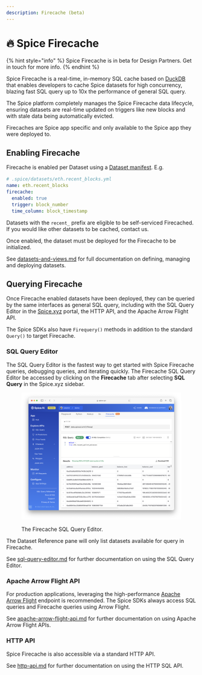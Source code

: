 ```yaml
---
description: Firecache (beta)
---
```


# 🔥 Spice Firecache

{% hint style="info" %}
Spice Firecache is in beta for Design Partners. Get in touch for more info.
{% endhint %}

Spice Firecache is a real-time, in-memory SQL cache based on [DuckDB](https://duckdb.org/) that enables developers to cache Spice datasets for high concurrency, blazing fast SQL query up to 10x the performance of general SQL query.

The Spice platform completely manages the Spice Firecache data lifecycle, ensuring datasets are real-time updated on triggers like new blocks and with stale data being automatically evicted.

Firecaches are Spice app specific and only available to the Spice app they were deployed to.

## Enabling Firecache

Firecache is enabled per Dataset using a [Dataset manifest](../../reference/specifications/dataset-and-view-yaml-specification/firecache.md). E.g.

```yaml
# .spice/datasets/eth.recent_blocks.yml
name: eth.recent_blocks
firecache:
  enabled: true
  trigger: block_number
  time_column: block_timestamp
```

Datasets with the `recent_` prefix are eligible to be self-serviced Firecached. If you would like other datasets to be cached, contact us.

Once enabled, the dataset must be deployed for the Firecache to be initialized.

See [datasets-and-views.md](datasets-and-views.md "mention") for full documentation on defining, managing and deploying datasets.

## Querying Firecache

Once Firecache enabled datasets have been deployed, they can be queried by the same interfaces as general SQL query, including with the SQL Query Editor in the [Spice.xyz](https://spice.xyz) portal, the HTTP API, and the Apache Arrow Flight API.

The Spice SDKs also have `Firequery()` methods in addition to the standard `Query()` to target Firecache.

### SQL Query Editor

The SQL Query Editor is the fastest way to get started with Spice Firecache queries, debugging queries, and iterating quickly. The Firecache SQL Query Editor be accessed by clicking on the **Firecache** tab after selecting **SQL Query** in the Spice.xyz sidebar.

<figure><img src="../../.gitbook/assets/image (21).png" alt=""><figcaption><p>The Firecache SQL Query Editor.</p></figcaption></figure>

The Dataset Reference pane will only list datasets available for query in Firecache.

See [sql-query-editor.md](../sql-query-editor.md "mention") for further documentation on using the SQL Query Editor.

### Apache Arrow Flight API&#x20;

For production applications, leveraging the high-performance [Apache Arrow Flight](../../api/sql-query-api/apache-arrow-flight-api.md) endpoint is recommended. The Spice SDKs always access SQL queries and Firecache queries using Arrow Flight.

See [apache-arrow-flight-api.md](../../api/sql-query-api/apache-arrow-flight-api.md "mention") for further documentation on using Apache Arrow Flight APIs.&#x20;

### HTTP API

Spice Firecache is also accessible via a standard HTTP API.

See [http-api.md](../../api/sql-query-api/http-api.md "mention") for further documentation on using the HTTP SQL API.
